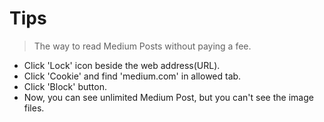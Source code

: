 # Tips

> The way to read Medium Posts without paying a fee.
* Click 'Lock' icon beside the web address(URL).
* Click 'Cookie' and find 'medium.com' in allowed tab.
* Click 'Block' button.
* Now, you can see unlimited Medium Post, but you can't see the image files.